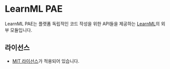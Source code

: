 # LearnML PAE
LearnML PAE는 플랫폼 독립적인 코드 작성을 위한 API들을 제공하는 [LearnML](https://github.com/kmc7468/LearnML)의 외부 모듈입니다.

## 라이선스
- [MIT 라이선스](https://github.com/learnml-org/LearnML_PAE/blob/master/LICENSE)가 적용되어 있습니다.